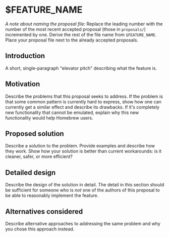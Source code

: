 # $FEATURE_NAME
*A note about naming the proposal file:* Replace the leading number with the
number of the most recent accepted proposal (those in `proposals/`) incremented
by one. Derive the rest of the file name from `$FEATURE_NAME`. Place your
proposal file next to the already accepted proposals.

## Introduction
A short, single-paragraph "elevator pitch" describing what the feature is.

## Motivation
Describe the problems that this proposal seeks to address. If the problem is
that some common pattern is currently hard to express, show how one can
currently get a similar effect and describe its drawbacks. If it's completely
new functionality that cannot be emulated, explain why this new functionality
would help Homebrew users.

## Proposed solution
Describe a solution to the problem. Provide examples and describe how they
work. Show how your solution is better than current workarounds: is it cleaner,
safer, or more efficient?

## Detailed design
Describe the design of the solution in detail. The detail in this section
should be sufficient for someone who is *not* one of the authors of this
proposal to be able to reasonably implement the feature.

## Alternatives considered
Describe alternative approaches to addressing the same problem and why you
chose this approach instead.
